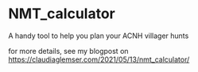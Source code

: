 # NMT_calculator

A handy tool to help you plan your ACNH villager hunts

for more details, see my blogpost on https://claudiaglemser.com/2021/05/13/nmt_calculator/
